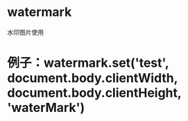 # watermark
水印图片使用
# 例子：watermark.set('test', document.body.clientWidth, document.body.clientHeight, 'waterMark')
